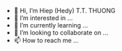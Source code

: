 - 👋 Hi, I’m Hiep (Hedy) T.T. THUONG
- 👀 I’m interested in ...
- 🌱 I’m currently learning ...
- 💞️ I’m looking to collaborate on ...
- 📫 How to reach me ...

<!---
HiepThuongTiTus/HiepThuongTiTus is a ✨ special ✨ repository because its `README.md` (this file) appears on your GitHub profile.
You can click the Preview link to take a look at your changes.
--->
